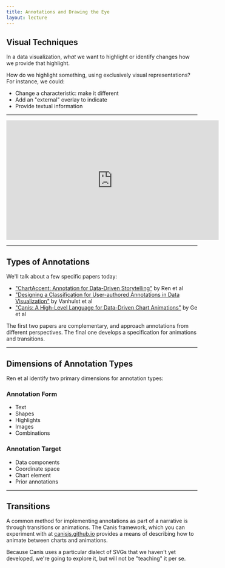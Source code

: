 ```yaml
---
title: Annotations and Drawing the Eye
layout: lecture
---
```


## Visual Techniques

In a data visualization, *what* we want to highlight or identify changes how we provide that highlight.

How do we highlight something, using exclusively visual representations?  For instance, we could:

 * Change a characteristic: make it different
 * Add an "external" overlay to indicate
 * Provide textual information

---

<iframe width="560" height="315" src="https://www.youtube.com/embed/FuzdCXzSwc0?start=64" title="YouTube video player" frameborder="0" allow="accelerometer; autoplay; clipboard-write; encrypted-media; gyroscope; picture-in-picture" allowfullscreen></iframe>

---

## Types of Annotations

We'll talk about a few specific papers today:

 * ["ChartAccent: Annotation for Data-Driven Storytelling"](https://ieeexplore.ieee.org/stamp/stamp.jsp?tp=&arnumber=8031599) by Ren et al
 * ["Designing a Classification for User-authored Annotations in Data Visualization"](https://www.scitepress.org/Papers/2018/66137/66137.pdf) by Vanhulst et al
 * ["Canis: A High-Level Language for Data-Driven Chart Animations"](https://donghaoren.org/publications/eurovis20-canis.pdf) by Ge et al

The first two papers are complementary, and approach annotations from different perspectives.  The final one develops a specification for animations and transitions.

---

## Dimensions of Annotation Types

Ren et al identify two primary dimensions for annotation types:

<div class="multiCol">
    <div class="col fragment">
    <h3>Annotation Form</h3>
    <ul>
        <li>Text</li>
        <li>Shapes</li>
        <li>Highlights</li>
        <li>Images</li>
        <li>Combinations</li>
    </ul>
    </div>
    <div class="col fragment">
    <h3>Annotation Target</h3>
    <ul>
        <li>Data components</li>
        <li>Coordinate space</li>
        <li>Chart element</li>
        <li>Prior annotations</li>
    </ul>
    </div>
</div>

---

## Transitions

A common method for implementing annotations as part of a narrative is through
transitions or animations.  The Canis framework, which you can experiment with
at [canisjs.github.io](https://canisjs.github.io/) provides a means of
describing how to animate between charts and animations.

Because Canis uses a particular dialect of SVGs that we haven't yet developed,
we're going to explore it, but will not be "teaching" it per se.

